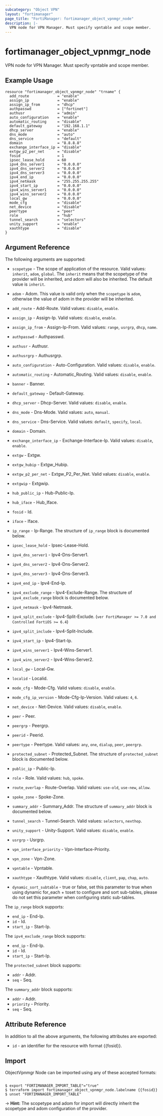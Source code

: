 ```yaml
---
subcategory: "Object VPN"
layout: "fortimanager"
page_title: "FortiManager: fortimanager_object_vpnmgr_node"
description: |-
  VPN node for VPN Manager. Must specify vpntable and scope member.
---
```


# fortimanager_object_vpnmgr_node
VPN node for VPN Manager. Must specify vpntable and scope member.

## Example Usage

```hcl
resource "fortimanager_object_vpnmgr_node" "trname" {
  add_route             = "enable"
  assign_ip             = "enable"
  assign_ip_from        = "dhcp"
  authpasswd            = ["fortinet"]
  authusr               = "admin"
  auto_configuration    = "enable"
  automatic_routing     = "disable"
  default_gateway       = "192.168.1.1"
  dhcp_server           = "enable"
  dns_mode              = "auto"
  dns_service           = "default"
  domain                = "8.8.8.8"
  exchange_interface_ip = "disable"
  extgw_p2_per_net      = "disable"
  fosid                 = 1
  ipsec_lease_hold      = 60
  ipv4_dns_server1      = "0.0.0.0"
  ipv4_dns_server2      = "0.0.0.0"
  ipv4_dns_server3      = "0.0.0.0"
  ipv4_end_ip           = "0.0.0.0"
  ipv4_netmask          = "255.255.255.255"
  ipv4_start_ip         = "0.0.0.0"
  ipv4_wins_server1     = "0.0.0.0"
  ipv4_wins_server2     = "0.0.0.0"
  local_gw              = "0.0.0.0"
  mode_cfg              = "disable"
  net_device            = "disable"
  peertype              = "peer"
  role                  = "hub"
  tunnel_search         = "selectors"
  unity_support         = "enable"
  xauthtype             = "disable"
}
```

## Argument Reference


The following arguments are supported:

* `scopetype` - The scope of application of the resource. Valid values: `inherit`, `adom`, `global`. The `inherit` means that the scopetype of the provider will be inherited, and adom will also be inherited. The default value is `inherit`.
* `adom` - Adom. This value is valid only when the `scopetype` is `adom`, otherwise the value of adom in the provider will be inherited.

* `add_route` - Add-Route. Valid values: `disable`, `enable`.

* `assign_ip` - Assign-Ip. Valid values: `disable`, `enable`.

* `assign_ip_from` - Assign-Ip-From. Valid values: `range`, `usrgrp`, `dhcp`, `name`.

* `authpasswd` - Authpasswd.
* `authusr` - Authusr.
* `authusrgrp` - Authusrgrp.
* `auto_configuration` - Auto-Configuration. Valid values: `disable`, `enable`.

* `automatic_routing` - Automatic_Routing. Valid values: `disable`, `enable`.

* `banner` - Banner.
* `default_gateway` - Default-Gateway.
* `dhcp_server` - Dhcp-Server. Valid values: `disable`, `enable`.

* `dns_mode` - Dns-Mode. Valid values: `auto`, `manual`.

* `dns_service` - Dns-Service. Valid values: `default`, `specify`, `local`.

* `domain` - Domain.
* `exchange_interface_ip` - Exchange-Interface-Ip. Valid values: `disable`, `enable`.

* `extgw` - Extgw.
* `extgw_hubip` - Extgw_Hubip.
* `extgw_p2_per_net` - Extgw_P2_Per_Net. Valid values: `disable`, `enable`.

* `extgwip` - Extgwip.
* `hub_public_ip` - Hub-Public-Ip.
* `hub_iface` - Hub_Iface.
* `fosid` - Id.
* `iface` - Iface.
* `ip_range` - Ip-Range. The structure of `ip_range` block is documented below.
* `ipsec_lease_hold` - Ipsec-Lease-Hold.
* `ipv4_dns_server1` - Ipv4-Dns-Server1.
* `ipv4_dns_server2` - Ipv4-Dns-Server2.
* `ipv4_dns_server3` - Ipv4-Dns-Server3.
* `ipv4_end_ip` - Ipv4-End-Ip.
* `ipv4_exclude_range` - Ipv4-Exclude-Range. The structure of `ipv4_exclude_range` block is documented below.
* `ipv4_netmask` - Ipv4-Netmask.
* `ipv4_split_exclude` - Ipv4-Split-Exclude. (`ver FortiManager >= 7.0 and Controlled FortiOS >= 6.4`)
* `ipv4_split_include` - Ipv4-Split-Include.
* `ipv4_start_ip` - Ipv4-Start-Ip.
* `ipv4_wins_server1` - Ipv4-Wins-Server1.
* `ipv4_wins_server2` - Ipv4-Wins-Server2.
* `local_gw` - Local-Gw.
* `localid` - Localid.
* `mode_cfg` - Mode-Cfg. Valid values: `disable`, `enable`.

* `mode_cfg_ip_version` - Mode-Cfg-Ip-Version. Valid values: `4`, `6`.

* `net_device` - Net-Device. Valid values: `disable`, `enable`.

* `peer` - Peer.
* `peergrp` - Peergrp.
* `peerid` - Peerid.
* `peertype` - Peertype. Valid values: `any`, `one`, `dialup`, `peer`, `peergrp`.

* `protected_subnet` - Protected_Subnet. The structure of `protected_subnet` block is documented below.
* `public_ip` - Public-Ip.
* `role` - Role. Valid values: `hub`, `spoke`.

* `route_overlap` - Route-Overlap. Valid values: `use-old`, `use-new`, `allow`.

* `spoke_zone` - Spoke-Zone.
* `summary_addr` - Summary_Addr. The structure of `summary_addr` block is documented below.
* `tunnel_search` - Tunnel-Search. Valid values: `selectors`, `nexthop`.

* `unity_support` - Unity-Support. Valid values: `disable`, `enable`.

* `usrgrp` - Usrgrp.
* `vpn_interface_priority` - Vpn-Interface-Priority.
* `vpn_zone` - Vpn-Zone.
* `vpntable` - Vpntable.
* `xauthtype` - Xauthtype. Valid values: `disable`, `client`, `pap`, `chap`, `auto`.

* `dynamic_sort_subtable` - true or false, set this parameter to true when using dynamic for_each + toset to configure and sort sub-tables, please do not set this parameter when configuring static sub-tables.

The `ip_range` block supports:

* `end_ip` - End-Ip.
* `id` - Id.
* `start_ip` - Start-Ip.

The `ipv4_exclude_range` block supports:

* `end_ip` - End-Ip.
* `id` - Id.
* `start_ip` - Start-Ip.

The `protected_subnet` block supports:

* `addr` - Addr.
* `seq` - Seq.

The `summary_addr` block supports:

* `addr` - Addr.
* `priority` - Priority.
* `seq` - Seq.


## Attribute Reference

In addition to all the above arguments, the following attributes are exported:
* `id` - an identifier for the resource with format {{fosid}}.

## Import

ObjectVpnmgr Node can be imported using any of these accepted formats:
```

$ export "FORTIMANAGER_IMPORT_TABLE"="true"
$ terraform import fortimanager_object_vpnmgr_node.labelname {{fosid}}
$ unset "FORTIMANAGER_IMPORT_TABLE"
```
-> **Hint:** The scopetype and adom for import will directly inherit the scopetype and adom configuration of the provider.
